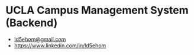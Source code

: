# UCLA Campus Management System (Backend)
- ld5ehom@gmail.com
- https://www.linkedin.com/in/ld5ehom

